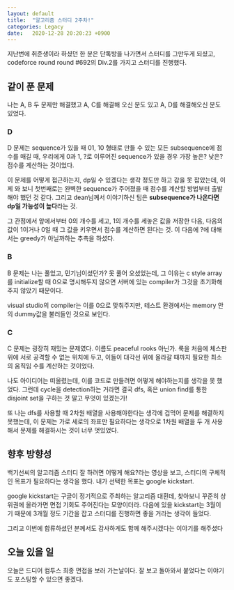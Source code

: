 ```yaml
---
layout: default
title:  "알고리즘 스터디 2주차!"
categories: Legacy
date:   2020-12-28 20:20:23 +0900
---
```


지난번에 취준생이라 하셨던 한 분은 단톡방을 나가면서 스터디를 그만두게 되셨고, codeforce round round #692의 Div.2를 가지고 스터디를 진행했다.


## 같이 푼 문제

나는 A, B 두 문제만 해결했고 A, C를 해결해 오신 분도 있고 A, D를 해결해오신 분도 있었다.

### D

D 문제는 sequence가 있을 때 01, 10 형태로 만들 수 있는 모든 subsequence에 점수를 매길 때, 우리에게 0과 1, ?로 이루어진 sequence가 있을 경우 가장 높은? 낮은? 점수를 계산하는 것이었다.

이 문제를 어떻게 접근하는지, dp일 수 있겠다는 생각 정도만 하고 감을 못 잡았는데, 이제 와 보니 첫번째로는 완벽한 sequence가 주어졌을 때 점수를 계산할 방법부터 출발해야 했던 것 같다. 그리고 dean님께서 이야기하신 팁은 **subsequence가 나온다면 dp일 가능성이 높다**라는 것.

그 관점에서 앞에서부터 0의 개수를 세고, 1의 개수를 세놓은 값을 저장한 다음, 다음의 값이 1이거나 0일 때 그 값을 키우면서 점수를 계산하면 된다는 것. 이 다음에 ?에 대해서는 greedy가 아닐까하는 추측을 하셨다.


### B

B 문제는 나는 풀었고, 민기님이셨던가? 못 풀어 오셨었는데, 그 이유는 c style array를 initialize할 때 0으로 명시해두지 않으면 서버에 있는 compiler가 그것을 초기화해주지 않았기 때문이다.

visual studio의 compiler는 이를 0으로 맞춰주지만, 테스트 환경에서는 memory 안의 dummy값을 불러들인 것으로 보인다.

### C

C 문제는 굉장히 재밌는 문제였다. 이름도 peaceful rooks 아닌가. 룩을 처음에 체스판 위에 서로 공격할 수 없는 위치에 두고, 이들이 대각선 위에 올라갈 때까지 필요한 최소의 움직임 수를 계산하는 것이었다.

나도 아이디어는 떠올렸는데, 이를 코드로 만들려면 어떻게 해야하는지를 생각을 못 했었다. 그런데 cycle을 detection하는 거라면 결국 dfs, 혹은 union find를 통한 disjoint set을 구하는 것 말고 무엇이 있겠는가!

또 나는 dfs를 사용할 때 2차원 배열을 사용해야한다는 생각에 겁먹어 문제를 해결하지 못했는데, 이 문제는 가로 세로의 좌표만 필요하다는 생각으로 1차원 배열을 두 개 사용해서 문제를 해결하시는 것이 너무 멋있었다.


## 향후 방향성

백기선씨의 알고리즘 스터디 잘 하려면 어떻게 해요?라는 영상을 보고, 스터디의 구체적인 목표가 필요하다는 생각을 했다. 내가 선택한 목표는 google kickstart.

google kickstart는 구글이 정기적으로 주최하는 알고리즘 대횐데, 찾아보니 꾸준히 상위권에 올라가면 면접 기회도 주어진다는 모양이더라. 다음에 있을 kickstart는 3월이기 때문에 3개월 정도 기간을 잡고 스터디를 진행하면 좋을 거라는 생각이 들었다.

그리고 이번에 합류하셨던 분께서도 감사하게도 함께 해주시겠다는 이야기를 해주셨다

## 오늘 있을 일

오늘은 드디어 컴투스 최종 면접을 보러 가는날이다. 잘 보고 돌아와서 붙었다는 이야기도 포스팅할 수 있으면 좋겠다.